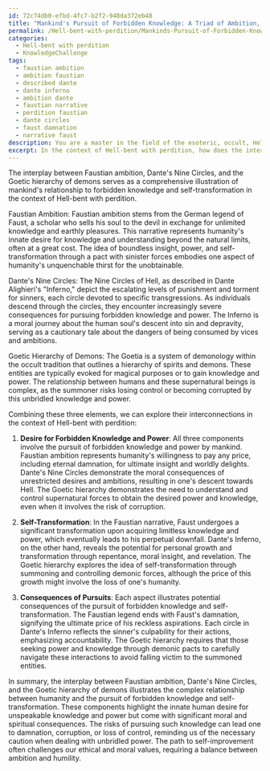 ```yaml
---
id: 72c74db0-efbd-4fc7-b2f2-948da372eb48
title: "Mankind's Pursuit of Forbidden Knowledge: A Triad of Ambition, Dante, and Demons"
permalink: /Hell-bent-with-perdition/Mankinds-Pursuit-of-Forbidden-Knowledge-A-Triad-of-Ambition-Dante-and-Demons/
categories:
  - Hell-bent with perdition
  - KnowledgeChallenge
tags:
  - faustian ambition
  - ambition faustian
  - described dante
  - dante inferno
  - ambition dante
  - faustian narrative
  - perdition faustian
  - dante circles
  - faust damnation
  - narrative faust
description: You are a master in the field of the esoteric, occult, Hell-bent with perdition and Education. You are a writer of tests, challenges, books and deep knowledge on Hell-bent with perdition for initiates and students to gain deep insights and understanding from. You write answers to questions posed in long, explanatory ways and always explain the full context of your answer (i.e., related concepts, formulas, examples, or history), as well as the step-by-step thinking process you take to answer the challenges. Be rigorous and thorough, and summarize the key themes, ideas, and conclusions at the end.
excerpt: In the context of Hell-bent with perdition, how does the interplay between Faustian ambition, Dante's Nine Circles, and the Goetic hierarchy of demons illustrate mankind's relationship to forbidden knowledge and self-transformation?
---
```

The interplay between Faustian ambition, Dante's Nine Circles, and the Goetic hierarchy of demons serves as a comprehensive illustration of mankind's relationship to forbidden knowledge and self-transformation in the context of Hell-bent with perdition.

Faustian Ambition:
Faustian ambition stems from the German legend of Faust, a scholar who sells his soul to the devil in exchange for unlimited knowledge and earthly pleasures. This narrative represents humanity's innate desire for knowledge and understanding beyond the natural limits, often at a great cost. The idea of boundless insight, power, and self-transformation through a pact with sinister forces embodies one aspect of humanity's unquenchable thirst for the unobtainable.

Dante's Nine Circles:
The Nine Circles of Hell, as described in Dante Alighieri's "Inferno," depict the escalating levels of punishment and torment for sinners, each circle devoted to specific transgressions. As individuals descend through the circles, they encounter increasingly severe consequences for pursuing forbidden knowledge and power. The Inferno is a moral journey about the human soul's descent into sin and depravity, serving as a cautionary tale about the dangers of being consumed by vices and ambitions.

Goetic Hierarchy of Demons:
The Goetia is a system of demonology within the occult tradition that outlines a hierarchy of spirits and demons. These entities are typically evoked for magical purposes or to gain knowledge and power. The relationship between humans and these supernatural beings is complex, as the summoner risks losing control or becoming corrupted by this unbridled knowledge and power.

Combining these three elements, we can explore their interconnections in the context of Hell-bent with perdition:

1. **Desire for Forbidden Knowledge and Power**:
All three components involve the pursuit of forbidden knowledge and power by mankind. Faustian ambition represents humanity's willingness to pay any price, including eternal damnation, for ultimate insight and worldly delights. Dante's Nine Circles demonstrate the moral consequences of unrestricted desires and ambitions, resulting in one's descent towards Hell. The Goetic hierarchy demonstrates the need to understand and control supernatural forces to obtain the desired power and knowledge, even when it involves the risk of corruption.

2. **Self-Transformation**:
In the Faustian narrative, Faust undergoes a significant transformation upon acquiring limitless knowledge and power, which eventually leads to his perpetual downfall. Dante's Inferno, on the other hand, reveals the potential for personal growth and transformation through repentance, moral insight, and revelation. The Goetic hierarchy explores the idea of self-transformation through summoning and controlling demonic forces, although the price of this growth might involve the loss of one's humanity.

3. **Consequences of Pursuits**:
Each aspect illustrates potential consequences of the pursuit of forbidden knowledge and self-transformation. The Faustian legend ends with Faust's damnation, signifying the ultimate price of his reckless aspirations. Each circle in Dante's Inferno reflects the sinner's culpability for their actions, emphasizing accountability. The Goetic hierarchy requires that those seeking power and knowledge through demonic pacts to carefully navigate these interactions to avoid falling victim to the summoned entities.

In summary, the interplay between Faustian ambition, Dante's Nine Circles, and the Goetic hierarchy of demons illustrates the complex relationship between humanity and the pursuit of forbidden knowledge and self-transformation. These components highlight the innate human desire for unspeakable knowledge and power but come with significant moral and spiritual consequences. The risks of pursuing such knowledge can lead one to damnation, corruption, or loss of control, reminding us of the necessary caution when dealing with unbridled power. The path to self-improvement often challenges our ethical and moral values, requiring a balance between ambition and humility.
